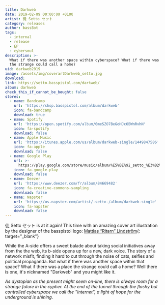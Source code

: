 ```yaml
---
title: Darkweb
date: 2019-02-09 00:00:00 +0100
artist: 徒 Setto セット
category: releases
author: bassBot
tags:
  - internal
  - release
  - EP
  - cybersoul
description: >-
  What if there was another space within cyberspace? What if there was a place
  the strange could call a home?
uid: darkweb2019
image: /assets/img/coverartDarkweb_setto.jpg
download:
link: https://setto.basspistol.com/darkweb/
album: darkweb
check_this_if_cannot_be_bought: false
stores:
  - name: Bandcamp
    url: 'https://shop.basspistol.com/album/darkweb'
    icon: fa-bandcamp
    download: true
  - name: Spotify
    url: 'https://open.spotify.com/album/0meSZO7BeGoHJc6BWnRvhN'
    icon: fa-spotify
    download: false
  - name: Apple Music
    url: 'https://itunes.apple.com/us/album/darkweb-single/1449847586'
    icon: fa-apple
    download: false
  - name: Google Play
    url: >-
      https://play.google.com/store/music/album/%E5%BE%92_setto_%E3%82%BB%E3%83%83%E3%83%88_Darkweb?id=Bcrzzrtj7yfcyladynit7hg4age
    icon: fa-google-play
    download: false
  - name: Deezer
    url: 'https://www.deezer.com/fr/album/84669482'
    icon: fa-creative-commons-sampling
    download: false
  - name: Napster
    url: 'https://us.napster.com/artist/-setto-/album/darkweb-single'
    icon: fa-napster
    download: false
---
```


徒 Setto セット is at it again! This time with an amazing cover art illustration by the designer of the basspistol logo: [Mattias “Ritarn” Lindström](https://ritarn.com/){: target="_blank"}

While the A-side offers a sweet balade about taking social initiatives away from the the web, its b-side opens up for a new, dark voice. The story of a network misfit, finding it hard to cut through the noise of cats, selfies and political propaganda. But what if there was another space within that space? What if there was a place the strange could call a home? Well there is one, it's nicknamed "Darkweb" and you might like it.

*As dystopian as the present might seem on-line, there is always room for a strange future in the cypher. At the end of the tunnel through the flashy but controlled cyberspace we call the "Internet", a light of hope for the underground is shining.*